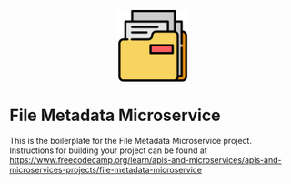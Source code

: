 <p align="center">
<img src="./img/files.png" alt="Files" width="25%"/>
</p>

# File Metadata Microservice
This is the boilerplate for the File Metadata Microservice project. Instructions for building your project can be found at https://www.freecodecamp.org/learn/apis-and-microservices/apis-and-microservices-projects/file-metadata-microservice
